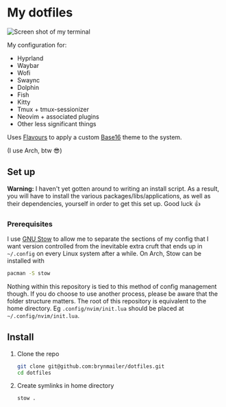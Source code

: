 # My dotfiles

![Screen shot of my terminal](https://example.com)

My configuration for:
- Hyprland
- Waybar
- Wofi
- Swaync
- Dolphin
- Fish
- Kitty
- Tmux + tmux-sessionizer
- Neovim + associated plugins
- Other less significant things

Uses [Flavours](https://github.com/Misterio77/flavours) to apply a custom [Base16](https://github.com/chriskempson/base16) theme to the system.

(I use Arch, btw :sunglasses:)



## Set up

**Warning:** I haven't yet gotten around to writing an install script. As a result, you will have to install the various packages/libs/applications, as well as their dependencies, yourself in order to get this set up. Good luck :thumbsup:

### Prerequisites

I use [GNU Stow](https://www.gnu.org/software/stow/) to allow me to separate the sections of my config that I want version controlled from the inevitable extra cruft that ends up in `~/.config` on every Linux system after a while. On Arch, Stow can be installed with
```sh
pacman -S stow
```

Nothing within this repository is tied to this method of config management though. If you do choose to use another process, please be aware that the folder structure matters. The root of this repository is equivalent to the home directory. Eg `.config/nvim/init.lua` should be placed at `~/.config/nvim/init.lua`.

## Install

1. Clone the repo
   ```sh
   git clone git@github.com:brynmailer/dotfiles.git
   cd dotfiles
   ```
2. Create symlinks in home directory
   ```sh
   stow .
   ```

